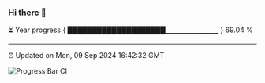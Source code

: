 ### Hi there 👋

⏳ Year progress { ████████████████████▁▁▁▁▁▁▁▁▁▁ } 69.04 %

---

⏰ Updated on Mon, 09 Sep 2024 16:42:32 GMT

![Progress Bar CI](https://github.com/IshwaranRudhara/GIT-ACTION/workflows/Progress%20Bar%20CI/badge.svg)
